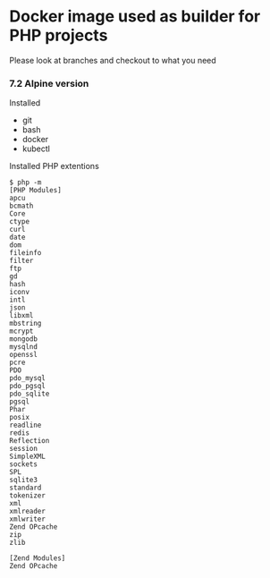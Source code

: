 # Docker image used as builder for PHP projects

Please look at branches and checkout to what you need

### 7.2 Alpine version

Installed

- git
- bash
- docker
- kubectl

Installed PHP extentions

```
$ php -m
[PHP Modules]
apcu
bcmath
Core
ctype
curl
date
dom
fileinfo
filter
ftp
gd
hash
iconv
intl
json
libxml
mbstring
mcrypt
mongodb
mysqlnd
openssl
pcre
PDO
pdo_mysql
pdo_pgsql
pdo_sqlite
pgsql
Phar
posix
readline
redis
Reflection
session
SimpleXML
sockets
SPL
sqlite3
standard
tokenizer
xml
xmlreader
xmlwriter
Zend OPcache
zip
zlib

[Zend Modules]
Zend OPcache
```
